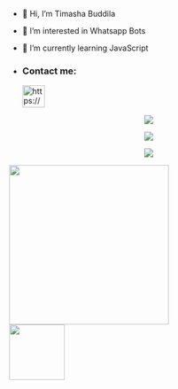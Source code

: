 - 👋 Hi, I’m Timasha Buddila
- 👀 I’m interested in Whatsapp Bots
- 🌱 I’m currently learning JavaScript

- <h3 align="left">Contact me:</h3><p>   <a href="https://wa.me/94715264791" target="blank"><img align="center" src="https://telegra.ph/file/664e97adff61431a45bd5.png" alt="https://wa.me/94715264791" height="40" width="40" /></a>
</p>

 
 <p align="center"> <a href="https://github.com/Timasha01Buddila"><img src="http://github-readme-streak-stats.herokuapp.com?user=Timasha01Buddila&theme=github-dark-blue&hide_border=false&background=DDD9DA00&stroke=ffd100&fire=ffd100&ring=ffd100&currStreakNum=ffd100&currStreakLabel=ffd100&sideLabels=ffd100&dates=ffd100&sideNums=ffd100"></a></p>
 
 <p align="center"> <a href="https://github.com/Timasha01Buddila"><img src="https://github-readme-stats.vercel.app/api?username=TIMASHA01BUDDILA&theme=ffd100&bg_color=DDD9DA00&text_color=ffd100&show_icons=TRUE&icon_color=ffd100" > </a> </p>

<p align="center"> <a href="https://github.com/Timasha01Buddila"><img src="https://github-readme-stats.vercel.app/api/top-langs/?username=SANUWAOFFICIAL&hide=css,html&theme=ffd100&bg_color=DDD9DA00&text_color=ffd100" > </a> </p>

<p align="left">
  <a href="https://github.com/Timasha01Buddila/Timasha01Buddila"><img width="288" src="https://denvercoder1-github-readme-stats.vercel.app/api/pin/?username=Timasha01Buddila&repo=Timasha01Buddila&theme=chartreuse-dark&icon_color=0000e6&title_color=00ff00&bg_color=000000&text_color=ffffff&disable_animations=false"></a>
 <br> 
<img src="https://c.tenor.com/-169fSymeTgAAAAi/anime-girl.gif" width="100">

<!---
Timasha01Buddila/Timasha01Buddila is a ✨ special ✨ repository because its `README.md` (this file) appears on your GitHub profile.
You can click the Preview link to take a look at your changes.
--->
